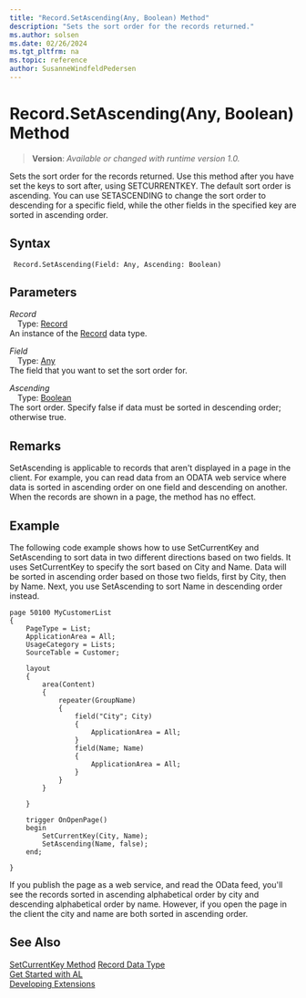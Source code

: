 ```yaml
---
title: "Record.SetAscending(Any, Boolean) Method"
description: "Sets the sort order for the records returned."
ms.author: solsen
ms.date: 02/26/2024
ms.tgt_pltfrm: na
ms.topic: reference
author: SusanneWindfeldPedersen
---
```

[//]: # (START>DO_NOT_EDIT)
[//]: # (IMPORTANT:Do not edit any of the content between here and the END>DO_NOT_EDIT.)
[//]: # (Any modifications should be made in the .xml files in the ModernDev repo.)
# Record.SetAscending(Any, Boolean) Method
> **Version**: _Available or changed with runtime version 1.0._

Sets the sort order for the records returned. Use this method after you have set the keys to sort after, using SETCURRENTKEY. The default sort order is ascending. You can use SETASCENDING to change the sort order to descending for a specific field, while the other fields in the specified key are sorted in ascending order.


## Syntax
```AL
 Record.SetAscending(Field: Any, Ascending: Boolean)
```
## Parameters
*Record*  
&emsp;Type: [Record](record-data-type.md)  
An instance of the [Record](record-data-type.md) data type.  

*Field*  
&emsp;Type: [Any](../any/any-data-type.md)  
The field that you want to set the sort order for.  

*Ascending*  
&emsp;Type: [Boolean](../boolean/boolean-data-type.md)  
The sort order. Specify false if data must be sorted in descending order; otherwise true.  



[//]: # (IMPORTANT: END>DO_NOT_EDIT)

## Remarks

SetAscending is applicable to records that aren't displayed in a page in the client. For example, you can read data from an ODATA web service where data is sorted in ascending order on one field and descending on another. When the records are shown in a page, the method has no effect.

## Example

The following code example shows how to use SetCurrentKey and SetAscending to sort data in two different directions based on two fields. It uses SetCurrentKey to specify the sort based on City and Name. Data will be sorted in ascending order based on those two fields, first by City, then by Name. Next, you use SetAscending to sort Name in descending order instead.

```al
page 50100 MyCustomerList
{
    PageType = List;
    ApplicationArea = All;
    UsageCategory = Lists;
    SourceTable = Customer;

    layout
    {
        area(Content)
        {
            repeater(GroupName)
            {
                field("City"; City)
                {
                    ApplicationArea = All;
                }
                field(Name; Name)
                {
                    ApplicationArea = All;
                }
            }
        }

    }

    trigger OnOpenPage()
    begin
        SetCurrentKey(City, Name);
        SetAscending(Name, false);
    end;

}
```

If you publish the page as a web service, and read the OData feed, you'll see the records sorted in ascending alphabetical order by city and descending alphabetical order by name. However, if you open the page in the client the city and name are both sorted in ascending order.

## See Also

[SetCurrentKey Method](record-setcurrentkey-method.md)
[Record Data Type](record-data-type.md)  
[Get Started with AL](../../devenv-get-started.md)  
[Developing Extensions](../../devenv-dev-overview.md)